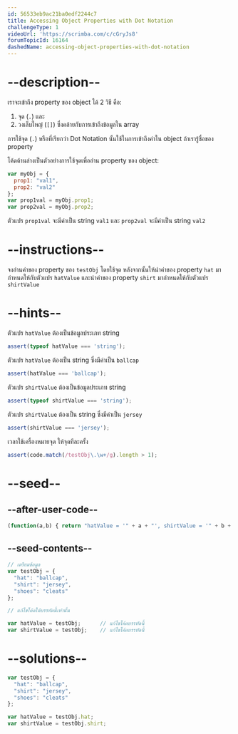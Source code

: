 ```yaml
---
id: 56533eb9ac21ba0edf2244c7
title: Accessing Object Properties with Dot Notation
challengeType: 1
videoUrl: 'https://scrimba.com/c/cGryJs8'
forumTopicId: 16164
dashedName: accessing-object-properties-with-dot-notation
---
```


# --description--

เราจะเข้าถึง property ของ object ได้ 2 วิธี คือ:

1. จุด (`.`) และ
2. วงเล็บใหญ่ (`[]`) ซึ่งคล้ายกับการเข้าถึงข้อมูลใน array

การใช้จุด (`.`) หรือที่เรียกว่า Dot Notation นั้นใช้ในการเข้าถึงค่าใน object ถ้าเรารู้ชื่อของ property 

โค้ดด้านล่างเป็นตัวอย่างการใช้จุดเพื่ออ่าน property ของ object:

```js
var myObj = {
  prop1: "val1",
  prop2: "val2"
};
var prop1val = myObj.prop1;
var prop2val = myObj.prop2;
```

ตัวแปร `prop1val` จะมีค่าเป็น string `val1` และ `prop2val` จะมีค่าเป็น string `val2`

# --instructions--

จงอ่านค่าของ property ของ `testObj` โดยใช้จุด หลังจากนั้นให้นำค่าของ property `hat` มากำหนดให้กับตัวแปร `hatValue` และนำค่าของ property `shirt` มากำหนดให้กับตัวแปร `shirtValue` 

# --hints--

ตัวแปร `hatValue` ต้องเป็นข้อมูลประเภท string

```js
assert(typeof hatValue === 'string');
```

ตัวแปร `hatValue` ต้องเป็น string ซึ่งมีค่าเป็น `ballcap`

```js
assert(hatValue === 'ballcap');
```

ตัวแปร `shirtValue` ต้องเป็นข้อมูลประเภท string

```js
assert(typeof shirtValue === 'string');
```

ตัวแปร `shirtValue` ต้องเป็น string ซึ่งมีค่าเป็น `jersey`

```js
assert(shirtValue === 'jersey');
```


เวลาใช้เครื่องหมายจุด ให้จุดทีละครั้ง

```js
assert(code.match(/testObj\.\w+/g).length > 1);
```

# --seed--

## --after-user-code--

```js
(function(a,b) { return "hatValue = '" + a + "', shirtValue = '" + b + "'"; })(hatValue,shirtValue);
```

## --seed-contents--

```js
// เตรียมข้อมูล
var testObj = {
  "hat": "ballcap",
  "shirt": "jersey",
  "shoes": "cleats"
};

// แก้ไขโค้ดใต้บรรทัดนี้เท่านั้น

var hatValue = testObj;      // แก้ไขโค้ดบรรทัดนี้
var shirtValue = testObj;    // แก้ไขโค้ดบรรทัดนี้
```

# --solutions--

```js
var testObj = {
  "hat": "ballcap",
  "shirt": "jersey",
  "shoes": "cleats"
};

var hatValue = testObj.hat;
var shirtValue = testObj.shirt;
```
